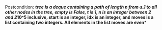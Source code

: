 Postcondition: ***tree is a deque containing a path of length n from u_1 to all other nodes in the tree, empty is False, t is 1, n is an integer between 2 and 2*10^5 inclusive, start is an integer, idx is an integer, and moves is a list containing two integers. All elements in the list moves are even***